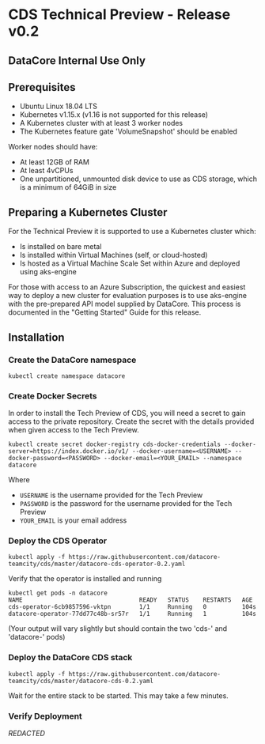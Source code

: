 # CDS Technical Preview - Release v0.2

## DataCore Internal Use Only

## Prerequisites

- Ubuntu Linux 18.04 LTS
- Kubernetes v1.15.x (v1.16 is not supported for this release)
- A Kubernetes cluster with at least 3 worker nodes
- The Kubernetes feature gate 'VolumeSnapshot' should be enabled

Worker nodes should have:
 - At least 12GB of RAM
 - At least 4vCPUs
 - One unpartitioned, unmounted disk device to use as CDS storage, which is a minimum of 64GiB in size


## Preparing a Kubernetes Cluster

For the Technical Preview it is supported to use a Kubernetes cluster which:
- Is installed on bare metal
- Is installed within Virtual Machines (self, or cloud-hosted)
- Is hosted as a Virtual Machine Scale Set within Azure and deployed using aks-engine

For those with access to an Azure Subscription, the quickest and easiest way to deploy a new cluster for evaluation purposes is to use aks-engine with the pre-prepared API model supplied by DataCore.  This process is documented in the "Getting Started" Guide for this release.

## Installation

### Create the DataCore namespace

```
kubectl create namespace datacore
```

### Create Docker Secrets

In order to install the Tech Preview of CDS, you will need a secret to gain access to the private repository. Create the secret with the details provided when given access to the Tech Preview.

```
kubectl create secret docker-registry cds-docker-credentials --docker-server=https://index.docker.io/v1/ --docker-username=<USERNAME> --docker-password=<PASSWORD> --docker-email=<YOUR_EMAIL> --namespace datacore
```

Where
- `USERNAME`   is the username provided for the Tech Preview
- `PASSWORD`   is the password for the username provided for the Tech Preview
- `YOUR_EMAIL` is your email address

### Deploy the CDS Operator

```
kubectl apply -f https://raw.githubusercontent.com/datacore-teamcity/cds/master/datacore-cds-operator-0.2.yaml
```

Verify that the operator is installed and running

```
kubectl get pods -n datacore
NAME                                 READY   STATUS    RESTARTS   AGE
cds-operator-6cb9857596-vktpn        1/1     Running   0          104s
datacore-operator-77dd77c48b-sr57r   1/1     Running   1          104s
```

(Your output will vary slightly but should contain the two 'cds-' and 'datacore-' pods)

### Deploy the DataCore CDS stack

```
kubectl apply -f https://raw.githubusercontent.com/datacore-teamcity/cds/master/datacore-cds-0.2.yaml
```

Wait for the entire stack to be started.  This may take a few minutes.


### Verify Deployment

*REDACTED*